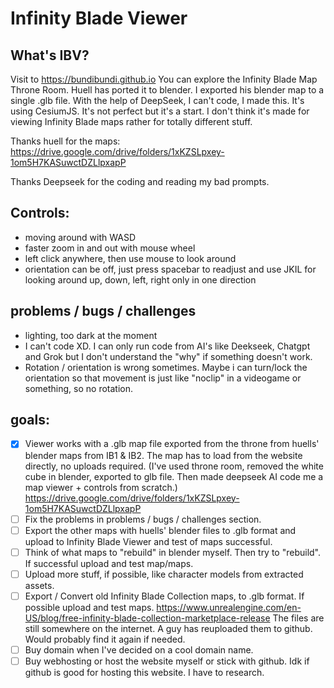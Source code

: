 # Infinity Blade Viewer 
## What's IBV?
Visit to https://bundibundi.github.io 
You can explore the Infinity Blade Map Throne Room. Huell has ported it to blender. I exported his blender map to a single .glb file.
With the help of DeepSeek, I can't code, I made this. It's using CesiumJS. It's not perfect but it's a start. 
I don't think it's made for viewing Infinity Blade maps rather for totally different stuff.

Thanks huell for the maps:
https://drive.google.com/drive/folders/1xKZSLpxey-1om5H7KASuwctDZLlpxapP

Thanks Deepseek for the coding and reading my bad prompts.

## Controls:
- moving around with WASD
- faster zoom in and out with mouse wheel
- left click anywhere, then use mouse to look around
- orientation can be off, just press spacebar to readjust and use JKIL for looking around up, down, left, right only in one direction

## problems / bugs / challenges
- lighting, too dark at the moment
- I can't code XD. I can only run code from AI's like Deekseek, Chatgpt and Grok but I don't understand the "why" if something doesn't work.
- Rotation / orientation is wrong sometimes. Maybe i can turn/lock the orientation so that movement is just like "noclip" in a videogame or something, so no rotation.

## goals:
- [x] Viewer works with a .glb map file exported from the throne from 
huells' blender maps from IB1 & IB2. The map has to load from the website directly, no uploads required.
(I've used throne room, removed the white cube in blender, exported to glb file. Then made deepseek AI code me a map viewer + controls from scratch.)
https://drive.google.com/drive/folders/1xKZSLpxey-1om5H7KASuwctDZLlpxapP
- [ ] Fix the problems in problems / bugs / challenges section.
- [ ] Export the other maps with huells' blender files to .glb format and upload to Infinity Blade Viewer and test of maps successful.
- [ ] Think of what maps to "rebuild" in blender myself. Then try to "rebuild". If successful upload and test map/maps. 
- [ ] Upload more stuff, if possible, like character models from extracted assets.
- [ ] Export / Convert old Infinity Blade Collection maps, to .glb format. If possible upload and test maps.
      https://www.unrealengine.com/en-US/blog/free-infinity-blade-collection-marketplace-release
      The files are still somewhere on the internet. A guy has reuploaded them to github. Would probably find it again if needed.
- [ ] Buy domain when I've decided on a cool domain name.
- [ ] Buy webhosting or host the website myself or stick with github. Idk if github is good for hosting this website. I have to research.
